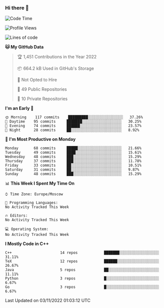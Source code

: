 ### Hi there 👋

<!--
**SemenMartynov/SemenMartynov** is a ✨ _special_ ✨ repository because its `README.md` (this file) appears on your GitHub profile.

Here are some ideas to get you started:

- 🔭 I’m currently working on ...
- 🌱 I’m currently learning ...
- 👯 I’m looking to collaborate on ...
- 🤔 I’m looking for help with ...
- 💬 Ask me about ...
- 📫 How to reach me: ...
- 😄 Pronouns: ...
- ⚡ Fun fact: ...
-->

<!--START_SECTION:waka-->
![Code Time](http://img.shields.io/badge/Code%20Time-0%20secs-blue)

![Profile Views](http://img.shields.io/badge/Profile%20Views-0-blue)

![Lines of code](https://img.shields.io/badge/From%20Hello%20World%20I%27ve%20Written-2%20Million%20lines%20of%20code-blue)

**🐱 My GitHub Data** 

> 🏆 1,451 Contributions in the Year 2022
 > 
> 📦 664.2 kB Used in GitHub's Storage 
 > 
> 🚫 Not Opted to Hire
 > 
> 📜 49 Public Repositories 
 > 
> 🔑 10 Private Repositories  
 > 
**I'm an Early 🐤** 

```text
🌞 Morning    117 commits    █████████░░░░░░░░░░░░░░░░   37.26% 
🌆 Daytime    95 commits     ███████░░░░░░░░░░░░░░░░░░   30.25% 
🌃 Evening    74 commits     ██████░░░░░░░░░░░░░░░░░░░   23.57% 
🌙 Night      28 commits     ██░░░░░░░░░░░░░░░░░░░░░░░   8.92%

```
📅 **I'm Most Productive on Monday** 

```text
Monday       68 commits     █████░░░░░░░░░░░░░░░░░░░░   21.66% 
Tuesday      49 commits     ████░░░░░░░░░░░░░░░░░░░░░   15.61% 
Wednesday    48 commits     ███░░░░░░░░░░░░░░░░░░░░░░   15.29% 
Thursday     37 commits     ███░░░░░░░░░░░░░░░░░░░░░░   11.78% 
Friday       33 commits     ██░░░░░░░░░░░░░░░░░░░░░░░   10.51% 
Saturday     31 commits     ██░░░░░░░░░░░░░░░░░░░░░░░   9.87% 
Sunday       48 commits     ███░░░░░░░░░░░░░░░░░░░░░░   15.29%

```


📊 **This Week I Spent My Time On** 

```text
⌚︎ Time Zone: Europe/Moscow

💬 Programming Languages: 
No Activity Tracked This Week

🔥 Editors: 
No Activity Tracked This Week

💻 Operating System: 
No Activity Tracked This Week

```

**I Mostly Code in C++** 

```text
C++                      14 repos            ███████░░░░░░░░░░░░░░░░░░   31.11% 
TeX                      12 repos            ██████░░░░░░░░░░░░░░░░░░░   26.67% 
Java                     5 repos             ██░░░░░░░░░░░░░░░░░░░░░░░   11.11% 
Python                   3 repos             █░░░░░░░░░░░░░░░░░░░░░░░░   6.67% 
Go                       3 repos             █░░░░░░░░░░░░░░░░░░░░░░░░   6.67%

```



 Last Updated on 03/11/2022 01:03:12 UTC
<!--END_SECTION:waka-->